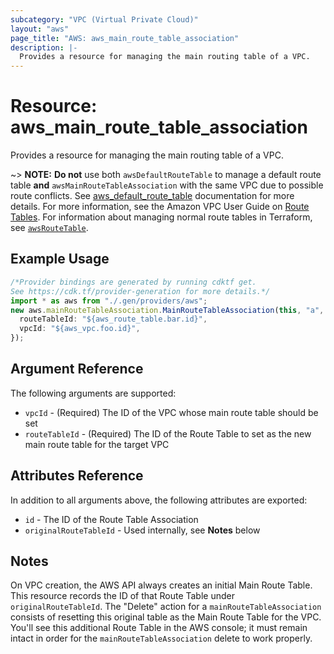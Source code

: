 ```yaml
---
subcategory: "VPC (Virtual Private Cloud)"
layout: "aws"
page_title: "AWS: aws_main_route_table_association"
description: |-
  Provides a resource for managing the main routing table of a VPC.
---
```


# Resource: aws\_main\_route\_table\_association

Provides a resource for managing the main routing table of a VPC.

\~> **NOTE:** **Do not** use both `awsDefaultRouteTable` to manage a default route table **and** `awsMainRouteTableAssociation` with the same VPC due to possible route conflicts. See [aws\_default\_route\_table][tf-default-route-table] documentation for more details.
For more information, see the Amazon VPC User Guide on [Route Tables](https://docs.aws.amazon.com/vpc/latest/userguide/VPC_Route_Tables.html). For information about managing normal route tables in Terraform, see [`awsRouteTable`](/docs/providers/aws/r/route_table.html).

## Example Usage

```typescript
/*Provider bindings are generated by running cdktf get.
See https://cdk.tf/provider-generation for more details.*/
import * as aws from "./.gen/providers/aws";
new aws.mainRouteTableAssociation.MainRouteTableAssociation(this, "a", {
  routeTableId: "${aws_route_table.bar.id}",
  vpcId: "${aws_vpc.foo.id}",
});

```

## Argument Reference

The following arguments are supported:

* `vpcId` - (Required) The ID of the VPC whose main route table should be set
* `routeTableId` - (Required) The ID of the Route Table to set as the new
  main route table for the target VPC

## Attributes Reference

In addition to all arguments above, the following attributes are exported:

* `id` - The ID of the Route Table Association
* `originalRouteTableId` - Used internally, see **Notes** below

## Notes

On VPC creation, the AWS API always creates an initial Main Route Table. This
resource records the ID of that Route Table under `originalRouteTableId`.
The "Delete" action for a `mainRouteTableAssociation` consists of resetting
this original table as the Main Route Table for the VPC. You'll see this
additional Route Table in the AWS console; it must remain intact in order for
the `mainRouteTableAssociation` delete to work properly.

[aws-route-tables]: http://docs.aws.amazon.com/AmazonVPC/latest/UserGuide/VPC_Route_Tables.html#Route_Replacing_Main_Table

[tf-route-tables]: /docs/providers/aws/r/route_table.html

[tf-default-route-table]: /docs/providers/aws/r/default_route_table.html
